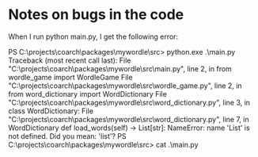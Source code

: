 # Notes on bugs in the code

When I run python main.py, I get the following error:

PS C:\projects\coarch\packages\mywordle\src> python.exe .\main.py
Traceback (most recent call last):
  File "C:\projects\coarch\packages\mywordle\src\main.py", line 2, in <module>
    from wordle_game import WordleGame
  File "C:\projects\coarch\packages\mywordle\src\wordle_game.py", line 2, in <module>
    from word_dictionary import WordDictionary
  File "C:\projects\coarch\packages\mywordle\src\word_dictionary.py", line 3, in <module>
    class WordDictionary:
  File "C:\projects\coarch\packages\mywordle\src\word_dictionary.py", line 7, in WordDictionary
    def load_words(self) -> List[str]:
NameError: name 'List' is not defined. Did you mean: 'list'?
PS C:\projects\coarch\packages\mywordle\src> cat .\main.py